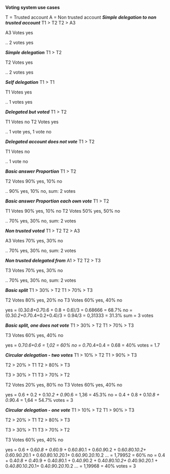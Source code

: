 **Voting system use cases**

T = Trusted account
A = Non trusted account
***Simple delegation to non trusted account***
T1 > T2
T2 > A3

A3 Votes yes

.. 2 votes yes


***Simple delegation***
T1 > T2

T2 Votes yes

.. 2 votes yes


***Self delegation***
T1 > T1

T1 Votes yes

.. 1 votes yes


***Delegated but voted***
T1 > T2

T1 Votes no
T2 Votes yes

.. 1 vote yes, 1 vote no


***Delegated account does not vote***
T1 > T2

T1 Votes no

.. 1 vote no


***Basic answer Proportion***
T1 > T2

T2 Votes 90% yes, 10% no

.. 90% yes, 10% no, sum: 2 votes


***Basic answer Proportion each own vote***
T1 > T2

T1 Votes 90% yes, 10% no
T2 Votes 50% yes, 50% no

.. 70% yes, 30% no, sum: 2 votes

***Non trusted voted***
T1 > T2
T2 > A3

A3 Votes 70% yes, 30% no

.. 70% yes, 30% no, sum: 2 votes

***Non trusted delegated from***
A1 > T2
T2 > T3

T3 Votes 70% yes, 30% no

.. 70% yes, 30% no, sum: 2 votes


***Basic split***
T1 > 30% > T2
T1 > 70% > T3

T2 Votes 80% yes, 20% no
T3 Votes 60% yes, 40% no

yes = (0.3*0.8+0.7*0.6 + 0.8 + 0.6)/3 = 0.68666 = 68.7%
no = (0.3*0.2+0.7*0.4+0.2+0.4)/3 = 0.94/3 = 0,31333 = 31.3%
sum = 3 votes

***Basic split, one does not vote***
T1 > 30% > T2
T1 > 70% > T3

T3 Votes 60% yes, 40% no

yes = 0.7*0.6+0.6 = 1,02 = 60%
no = 0.7*0.4+0.4 = 0.68  = 40%
votes = 1.7

***Circular delegation - two votes***
T1 > 10% > T2
T1 > 90% > T3

T2 > 20% > T1
T2 > 80% > T3

T3 > 30% > T1
T3 > 70% > T2

T2 Votes 20% yes, 80% no
T3 Votes 60% yes, 40% no

yes = 0.6 + 0.2 + 0.1*0.2 + 0.9*0.6 = 1,36 = 45.3%
no  = 0.4 + 0.8 + 0.1*0.8 + 0.9*0.4 = 1,64 = 54.7%
votes = 3

***Circular delegation - one vote***
T1 > 10% > T2
T1 > 90% > T3

T2 > 20% > T1
T2 > 80% > T3

T3 > 30% > T1
T3 > 70% > T2

T3 Votes 60% yes, 40% no

yes = 0.6 + 0.6*0.8 + 0.6*0.9 + 0.6*0.8*0.1 + 0.6*0.9*0.2 + 0.6*0.8*0.1*0.2+ 0.6*0.9*0.2*0.1 + 0.6*0.8*0.1*0.2*0.1+ 0.6*0.9*0.2*0.1*0.2 ... = 1,79952 = 60%
no  = 0.4 + 0.4*0.8 + 0.4*0.9 + 0.4*0.8*0.1 + 0.4*0.9*0.2 + 0.4*0.8*0.1*0.2+ 0.4*0.9*0.2*0.1 + 0.4*0.8*0.1*0.2*0.1+ 0.4*0.9*0.2*0.1*0.2 ... = 1,19968 = 40%
votes = 3
